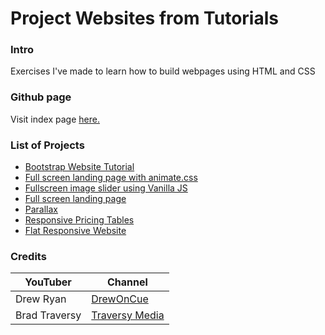 # Project Websites from Tutorials

### Intro

Exercises I've made to learn how to build webpages using HTML and CSS

### Github page
Visit index page [here.](https://b3n10.github.io/project-websites/)

### List of Projects

  - [Bootstrap Website Tutorial](https://b3n10.github.io/project-websites/website-01/src/)
  - [Full screen landing page with animate.css](https://b3n10.github.io/project-websites/website-02/src/)
  - [Fullscreen image slider using Vanilla JS](https://b3n10.github.io/project-websites/website-03/src/)
  - [Full screen landing page](https://b3n10.github.io/project-websites/website-04/src/)
  - [Parallax](https://b3n10.github.io/project-websites/website-05/src/)
  - [Responsive Pricing Tables](https://b3n10.github.io/project-websites/website-06/src/)
  - [Flat Responsive Website](https://b3n10.github.io/project-websites/website-07/src/)

### Credits

| YouTuber | Channel |
| ------ | ------ |
| Drew Ryan | [DrewOnCue](https://www.youtube.com/user/DrewOnCue) |
| Brad Traversy | [Traversy Media](https://www.youtube.com/user/TechGuyWeb) |

